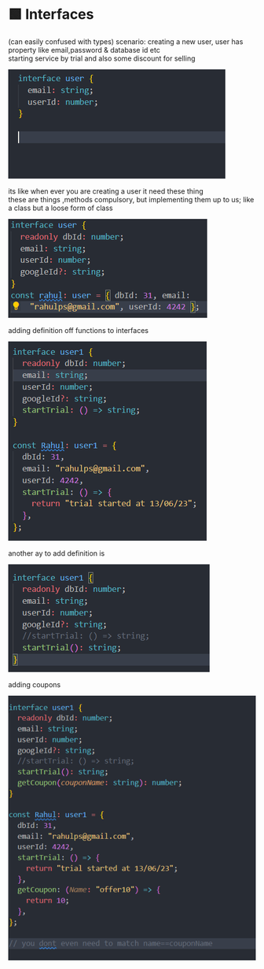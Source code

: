 <h1>🟩 Interfaces</h1>
<p>

(can easily confused with types)
scenario: creating a new user, user has property like email,password &
database id etc
<br>
starting service by trial and also some discount for selling

![Alt text](image-4.png)

its like when ever you are creating a user it need these thing
<br> these are things ,methods compulsory, but implementing them up to us; like a class but a loose form of class

![Alt text](image-5.png)

adding definition off functions to interfaces

![Alt text](image-6.png)

another ay to add definition is

![Alt text](image-7.png)

adding coupons

![Alt text](image-8.png)
